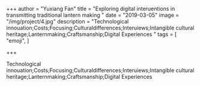 +++
author = "Yuxiang Fan"
title = "Exploring digital interuentions in transmitting traditional lantern making "
date = "2019-03-05"
image = "/img/project/4.jpg"
description = "Technological innouation;Costs;Focusing;Culturaldifferences;Interuiews;Intangible cultural heritage;Lanternmaking;Craftsmanship;Digital Experiences "
tags = [
    "emoji",
]

+++


Technological innouation;Costs;Focusing;Culturaldifferences;Interuiews;Intangible cultural heritage;Lanternmaking;Craftsmanship;Digital Experiences